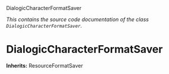 
<div class="header-banner purple">
<div class="header-label purple">DialogicCharacterFormatSaver</div>
</div>

*This contains the source code documentation of the class `DialogicCharacterFormatSaver`.*
        
# DialogicCharacterFormatSaver
**Inherits:** ResourceFormatSaver


